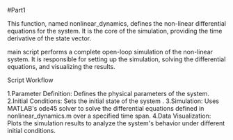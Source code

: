 #Part1

This function, named nonlinear_dynamics, defines the non-linear differential equations for the system. It is the core of the simulation, providing the time derivative of the state vector.

main script performs a complete open-loop simulation of the non-linear system. It is responsible for setting up the simulation, solving the differential equations, and visualizing the results.

Script Workflow

1.Parameter Definition: Defines the physical parameters of the system.
2.Initial Conditions: Sets the initial state of the system .
3.Simulation: Uses MATLAB's ode45 solver to solve the differential equations defined in nonlinear_dynamics.m over a specified time span.
4.Data Visualization: Plots the simulation results to analyze the system's behavior under different initial conditions.
